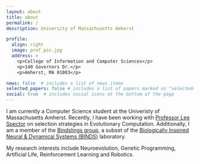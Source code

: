 ```yaml
---
layout: about
title: about
permalink: /
description: University of Massachusetts Amherst

profile:
  align: right
  image: prof_pic.jpg
  address: >
    <p>College of Information and Computer Sciences</p>
    <p>140 Governors Dr.</p>
    <p>Amherst, MA 01003</p>

news: false  # includes a list of news items
selected_papers: false # includes a list of papers marked as "selected={true}"
social: true  # includes social icons at the bottom of the page
---
```


I am currently a Computer Science student at the Univeristy of Massachusetts Amherst. Recently, I have been working with [Professor Lee Spector](https://www.amherst.edu/people/facstaff/lspector) on selection strategies in Evolutionary Computation. Additionally, I am a member of the [Bindslings group](https://groups.cs.umass.edu/binds/bindslings/), a subset of the  [Biologically Inspired Neural & Dynamical Systems (BINDS)](https://groups.cs.umass.edu/binds/) laboratory.

My research interests include Neuroevolution, Genetic Programming, Artificial Life, Reinforcement Learning and Robotics.

